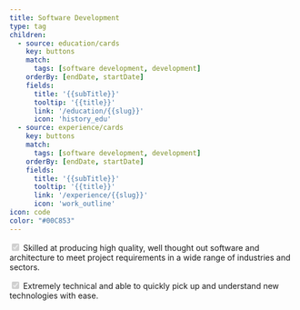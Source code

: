 ```yaml
---
title: Software Development
type: tag
children:
  - source: education/cards
    key: buttons
    match:
      tags: [software development, development]
    orderBy: [endDate, startDate]
    fields:
      title: '{{subTitle}}'
      tooltip: '{{title}}'
      link: '/education/{{slug}}'
      icon: 'history_edu'
  - source: experience/cards
    key: buttons
    match:
      tags: [software development, development]
    orderBy: [endDate, startDate]
    fields:
      title: '{{subTitle}}'
      tooltip: '{{title}}'
      link: '/experience/{{slug}}'
      icon: 'work_outline'
icon: code
color: "#00C853"
---
```

<input type="checkbox" checked disabled></input> Skilled at producing high quality, well thought out software and architecture to meet project requirements in a wide range of industries and sectors.

<input type="checkbox" checked disabled></input> Extremely technical and able to quickly pick up and understand new technologies with ease.
